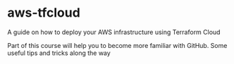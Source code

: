# aws-tfcloud
A guide on how to deploy your AWS infrastructure using Terraform Cloud 

Part of this course will help you to become more familiar with GitHub. Some useful tips and tricks along the way